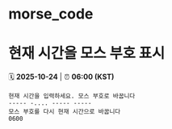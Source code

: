 # morse_code
# 현재 시간을 모스 부호 표시
<!-- MORSE_TIME_START -->
🗓️ **2025-10-24** | ⏰ **06:00 (KST)**

```
현재 시간을 입력하세요. 모스 부호로 바꿉니다
----- -.... ----- -----
모스 부호를 다시 현재 시간으로 바꿉니다
0600
```
<!-- MORSE_TIME_END -->
